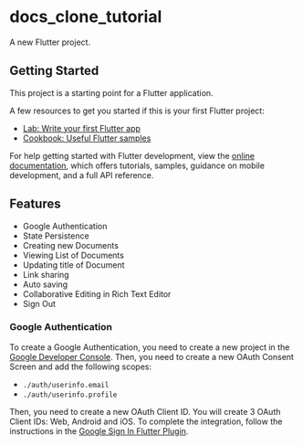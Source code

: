 # docs_clone_tutorial

A new Flutter project.

## Getting Started

This project is a starting point for a Flutter application.

A few resources to get you started if this is your first Flutter project:

- [Lab: Write your first Flutter app](https://docs.flutter.dev/get-started/codelab)
- [Cookbook: Useful Flutter samples](https://docs.flutter.dev/cookbook)

For help getting started with Flutter development, view the
[online documentation](https://docs.flutter.dev/), which offers tutorials,
samples, guidance on mobile development, and a full API reference.

## Features

- Google Authentication
- State Persistence
- Creating new Documents
- Viewing List of Documents
- Updating title of Document
- Link sharing
- Auto saving
- Collaborative Editing in Rich Text Editor
- Sign Out

### Google Authentication

To create a Google Authentication, you need to create a new project in the [Google Developer Console](https://console.developers.google.com/). Then, you need to create a new OAuth Consent Screen and add the following scopes:

- `./auth/userinfo.email`
- `./auth/userinfo.profile`

Then, you need to create a new OAuth Client ID. You will create 3 OAuth Client IDs: Web, Android and iOS. To complete the integration, follow the instructions in the [Google Sign In Flutter Plugin](https://pub.dev/packages/google_sign_in).
